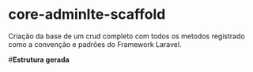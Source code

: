 # core-adminlte-scaffold

Criação da base de um crud completo com todos os metodos registrado como a convenção e padrões do Framework Laravel.

#**Estrutura gerada**

